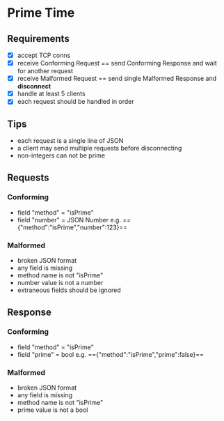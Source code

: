 # Prime Time

## Requirements
- [x] accept TCP conns
- [x] receive Conforming Request == send Conforming Response and wait for another request
- [x] receive Malformed Request == send single Malformed Response and **disconnect** 
- [x] handle at least 5 clients
- [x] each request should be handled in order

## Tips
- each request is a single line of JSON 
- a client may send multiple requests before disconnecting 
- non-integers can not be prime

## Requests
### Conforming 
- field "method" = "isPrime"
- field "number" = JSON Number 
e.g.
=={"method":"isPrime","number":123}==

### Malformed
- broken JSON format
- any field is missing 
- method name is not "isPrime"
- number value is not a number 
- extraneous fields should be ignored

## Response
### Conforming 
- field "method" = "isPrime"
- field "prime" = bool
e.g.
=={"method":"isPrime","prime":false}==

### Malformed
- broken JSON format
- any field is missing
- method name is not "isPrime"
- prime value is not a bool

